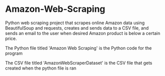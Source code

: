 # Amazon-Web-Scraping
Python web scraping project that scrapes online Amazon data using BeautifulSoup and requests, creates and sends data to a CSV file, and sends an email to the user when desired Amazon product is below a certain price. 

The Python file titled 'Amazon Web Scraping' is the Python code for the program

The CSV file titled 'AmazonWebScraperDataset' is the CSV file that gets created when the python file is ran
